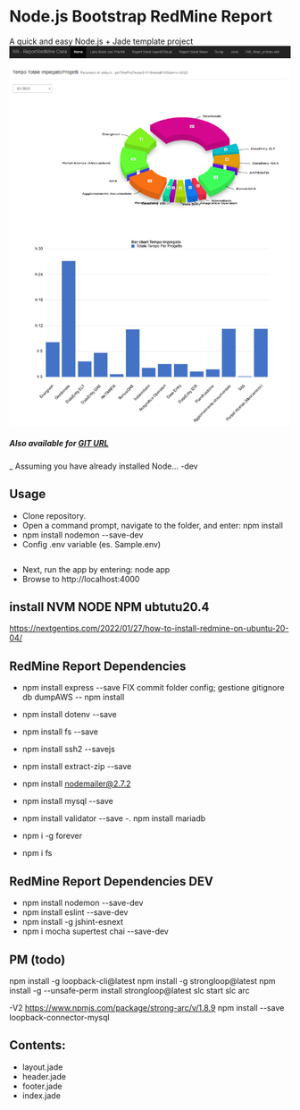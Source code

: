 Node.js Bootstrap RedMine Report
===

A quick and easy Node.js + Jade template project
![Image](https://raw.githubusercontent.com/flaviooo/ReportRedmine/main/public/images/2022_01_26_18_02_48_RR_ReportRedMine.png)
##### Also available for [GIT URL](https://github.com/flaviooo/ReportRedmine)
_ Assuming you have already installed Node...
-dev
## Usage
- Clone repository.
- Open a command prompt, navigate to the folder, and enter: npm install
- npm install nodemon --save-dev
- Config .env variable (es. Sample.env)

```

```
- Next, run the app by entering: node app
- Browse to http://localhost:4000


## install NVM NODE NPM ubtutu20.4
https://nextgentips.com/2022/01/27/how-to-install-redmine-on-ubuntu-20-04/

## RedMine Report Dependencies

- npm install express --save
FIX
 commit folder config;
 gestione gitignore db dumpAWS
-- npm install
- npm install dotenv --save 
- npm install fs --save
- npm install ssh2 --savejs
- npm install extract-zip --save
- npm install nodemailer@2.7.2
- npm install mysql --save
- npm install validator --save
-. npm install mariadb

- npm i -g forever
- npm i fs

## RedMine Report Dependencies DEV
- npm install nodemon --save-dev
- npm install eslint --save-dev
- npm install -g jshint-esnext
- npm i mocha supertest chai --save-dev


## PM (todo)
npm install -g loopback-cli@latest
npm install -g strongloop@latest
npm install -g --unsafe-perm install strongloop@latest
slc start
slc arc

-V2 
https://www.npmjs.com/package/strong-arc/v/1.8.9
npm install --save loopback-connector-mysql

## Contents:

- layout.jade
- header.jade
- footer.jade
- index.jade
